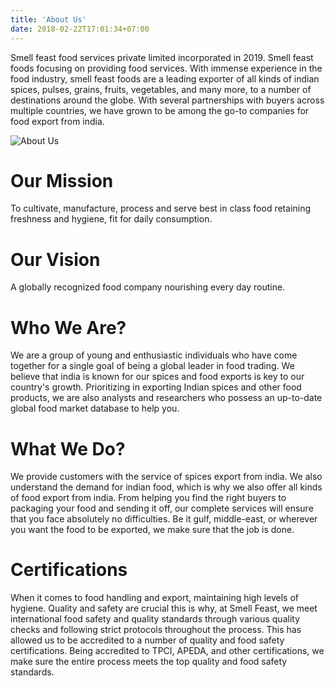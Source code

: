 ```yaml
---
title: 'About Us'
date: 2018-02-22T17:01:34+07:00
---
```


Smell feast food services private limited incorporated in 2019. Smell feast foods focusing on providing food services. With immense experience in the food industry, smell feast foods are a leading exporter of all kinds of indian spices, pulses, grains, fruits, vegetables, and many more, to a number of destinations around the globe. With several partnerships with buyers across multiple countries, we have grown to be among the go-to companies for food export from india.

![About Us](/images/smartworks-coworking-cW4lLTavU80-unsplash.jpg)

# Our Mission

To cultivate, manufacture, process and serve best in class food retaining freshness and hygiene, fit for daily consumption. 

# Our Vision

A globally recognized food company nourishing every day routine.

# Who We Are?

We are a group of young and enthusiastic individuals who have come together for a single goal of being a global leader in food trading. We believe that india is known for our spices and food exports is key to our country's growth. Prioritizing in exporting Indian spices and other food products, we are also analysts and researchers who possess an up-to-date global food market database to help you.

# What We Do?

We provide customers with the service of spices export from india. We also understand the demand for indian food, which is why we also offer all kinds of food export from india. From helping you find the right buyers to packaging your food and sending it off, our complete services will ensure that you face absolutely no difficulties. Be it gulf, middle-east, or wherever you want the food to be exported, we make sure that the job is done.

# Certifications

When it comes to food handling and export, maintaining high levels of hygiene. Quality and safety are crucial this is why, at Smell Feast, we meet international food safety and quality standards through various quality checks and following strict protocols throughout the process. This has allowed us to be accredited to a number of quality and food safety certifications. Being accredited to TPCI, APEDA, and other certifications, we make sure the entire process meets the top quality and food safety standards.

